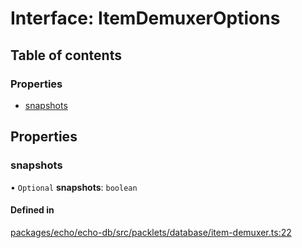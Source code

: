 # Interface: ItemDemuxerOptions

## Table of contents

### Properties

- [snapshots](ItemDemuxerOptions.md#snapshots)

## Properties

### snapshots

• `Optional` **snapshots**: `boolean`

#### Defined in

[packages/echo/echo-db/src/packlets/database/item-demuxer.ts:22](https://github.com/dxos/dxos/blob/6b1348fed/packages/echo/echo-db/src/packlets/database/item-demuxer.ts#L22)
